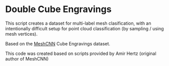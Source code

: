 # Double Cube Engravings
This script creates a dataset for multi-label mesh clasification, with an intentionally difficult setup for point cloud classification (by sampling / using mesh vertices).

Based on the [MeshCNN](https://ranahanocka.github.io/MeshCNN/) Cube Engravings dataset.

This code was created based on scripts provided by Amir Hertz (original author of MeshCNN)
